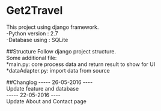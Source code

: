 # Get2Travel
This project using django framework.  
 -Python version : 2.7  
 -Database using : SQLite  

##Structure
Follow django project structure.  
Some additional file:  
*main.py: core process data and return result to show for UI
*dataAdapter.py: import data from source

##Changlog
----- 26-05-2016 ----  
Update feature and database  
----- 22-05-2016 ----  
Update About and Contact page

